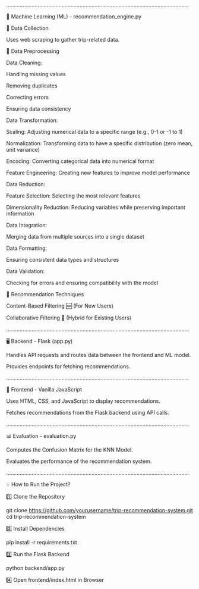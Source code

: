 ..........................................................................................................................

🧠 Machine Learning (ML) - recommendation_engine.py

🔹 Data Collection

Uses web scraping to gather trip-related data.

🔹 Data Preprocessing

Data Cleaning:

Handling missing values

Removing duplicates

Correcting errors

Ensuring data consistency

Data Transformation:

Scaling: Adjusting numerical data to a specific range (e.g., 0-1 or -1 to 1)

Normalization: Transforming data to have a specific distribution (zero mean, unit variance)

Encoding: Converting categorical data into numerical format

Feature Engineering: Creating new features to improve model performance

Data Reduction:

Feature Selection: Selecting the most relevant features

Dimensionality Reduction: Reducing variables while preserving important information

Data Integration:

Merging data from multiple sources into a single dataset

Data Formatting:

Ensuring consistent data types and structures

Data Validation:

Checking for errors and ensuring compatibility with the model

🔹 Recommendation Techniques

Content-Based Filtering 🆕 (For New Users)

Collaborative Filtering 🔄 (Hybrid for Existing Users)

..........................................................................................................................

🖥️ Backend - Flask (app.py)

Handles API requests and routes data between the frontend and ML model.

Provides endpoints for fetching recommendations.

..........................................................................................................................

🎨 Frontend - Vanilla JavaScript

Uses HTML, CSS, and JavaScript to display recommendations.

Fetches recommendations from the Flask backend using API calls.

..........................................................................................................................

📊 Evaluation - evaluation.py

Computes the Confusion Matrix for the KNN Model.

Evaluates the performance of the recommendation system.

..........................................................................................................................

💡 How to Run the Project?

1️⃣ Clone the Repository

git clone https://github.com/yourusername/trip-recommendation-system.git
cd trip-recommendation-system

2️⃣ Install Dependencies

pip install -r requirements.txt

3️⃣ Run the Flask Backend

python backend/app.py

4️⃣ Open frontend/index.html in Browser

